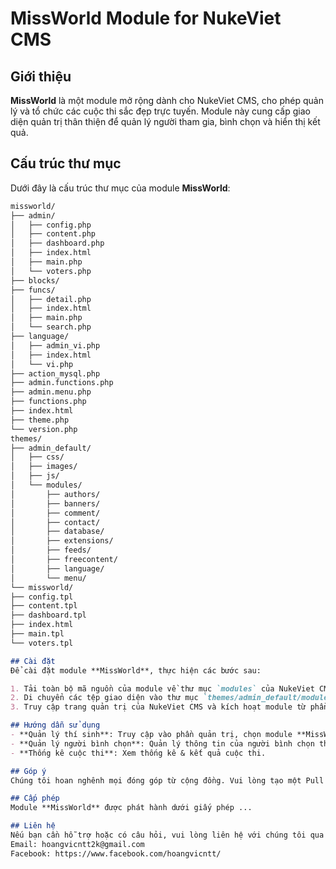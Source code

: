 # MissWorld Module for NukeViet CMS

## Giới thiệu
**MissWorld** là một module mở rộng dành cho NukeViet CMS, cho phép quản lý và tổ chức các cuộc thi sắc đẹp trực tuyến. Module này cung cấp giao diện quản trị thân thiện để quản lý người tham gia, bình chọn và hiển thị kết quả.

## Cấu trúc thư mục
Dưới đây là cấu trúc thư mục của module **MissWorld**:

```markdown
missworld/
├── admin/
│   ├── config.php
│   ├── content.php
│   ├── dashboard.php
│   ├── index.html
│   ├── main.php
│   └── voters.php
├── blocks/
├── funcs/
│   ├── detail.php
│   ├── index.html
│   ├── main.php
│   └── search.php
├── language/
│   ├── admin_vi.php
│   ├── index.html
│   └── vi.php
├── action_mysql.php
├── admin.functions.php
├── admin.menu.php
├── functions.php
├── index.html
├── theme.php
└── version.php
themes/
├── admin_default/
│   ├── css/
│   ├── images/
│   ├── js/
│   └── modules/
│       ├── authors/
│       ├── banners/
│       ├── comment/
│       ├── contact/
│       ├── database/
│       ├── extensions/
│       ├── feeds/
│       ├── freecontent/
│       ├── language/
│       └── menu/
└── missworld/
├── config.tpl
├── content.tpl
├── dashboard.tpl
├── index.html
├── main.tpl
└── voters.tpl

## Cài đặt
Để cài đặt module **MissWorld**, thực hiện các bước sau:

1. Tải toàn bộ mã nguồn của module về thư mục `modules` của NukeViet CMS.
2. Di chuyển các tệp giao diện vào thư mục `themes/admin_default/modules/missworld/`.
3. Truy cập trang quản trị của NukeViet CMS và kích hoạt module từ phần quản lý module.

## Hướng dẫn sử dụng
- **Quản lý thí sinh**: Truy cập vào phần quản trị, chọn module **MissWorld** để thêm mới, chỉnh sửa hoặc xóa thí sinh tham gia.
- **Quản lý người bình chọn**: Quản lý thông tin của người bình chọn thông qua phiếu bầu.
- **Thống kê cuộc thi**: Xem thống kê & kết quả cuộc thi.

## Góp ý
Chúng tôi hoan nghênh mọi đóng góp từ cộng đồng. Vui lòng tạo một Pull Request (PR) hoặc mở một Issue trên GitHub để thảo luận về các tính năng mới hoặc các vấn đề gặp phải.

## Cấp phép
Module **MissWorld** được phát hành dưới giấy phép ...

## Liên hệ
Nếu bạn cần hỗ trợ hoặc có câu hỏi, vui lòng liên hệ với chúng tôi qua 
Email: hoangvicntt2k@gmail.com
Facebook: https://www.facebook.com/hoangvicntt/

